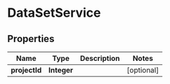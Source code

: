 # DataSetService

## Properties
Name | Type | Description | Notes
------------ | ------------- | ------------- | -------------
**projectId** | **Integer** |  |  [optional]
